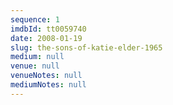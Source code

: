 ```yaml
---
sequence: 1
imdbId: tt0059740
date: 2008-01-19
slug: the-sons-of-katie-elder-1965
medium: null
venue: null
venueNotes: null
mediumNotes: null
---
```


